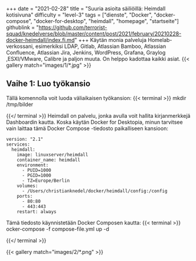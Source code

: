 +++
date = "2021-02-28"
title = "Suuria asioita säiliöillä: Heimdall kotisivuna"
difficulty = "level-3"
tags = ["dienste", "Docker", "docker-compose", "docker-for-desktop", "heimdall", "homepage", "startseite"]
githublink = "https://github.com/terrorist-squad/knedelverse/blob/master/content/post/2021/february/20210228-docker-heimdall/index.fi.md"
+++
Käytän monia palveluja Homelab-verkossani, esimerkiksi LDAP, Gitlab, Atlassian Bamboo, Atlassian Confluence, Atlassian Jira, Jenkins, WordPress, Grafana, Graylog ,ESXI/VMware, Calibre ja paljon muuta. On helppo kadottaa kaikki asiat.
{{< gallery match="images/1/*.jpg" >}}

## Vaihe 1: Luo työkansio
Tällä komennolla voit luoda väliaikaisen työkansion:
{{< terminal >}}
mkdir /tmp/bilder

{{</ terminal >}}
Heimdall on palvelu, jonka avulla voit hallita kirjanmerkkejä Dashboardin kautta. Koska käytän Docker for Desktopia, minun tarvitsee vain laittaa tämä Docker Compose -tiedosto paikalliseen kansioon:
```
version: "2.1"
services:
  heimdall:
    image: linuxserver/heimdall
    container_name: heimdall
    environment:
      - PUID=1000
      - PGID=1000
      - TZ=Europe/Berlin
    volumes:
      - /Users/christianknedel/docker/heimdall/config:/config
    ports:
      - 80:80
      - 443:443
    restart: always

```
Tämä tiedosto käynnistetään Docker Composen kautta:
{{< terminal >}}
ocker-compose -f compose-file.yml up -d

{{</ terminal >}}

{{< gallery match="images/2/*.png" >}}
